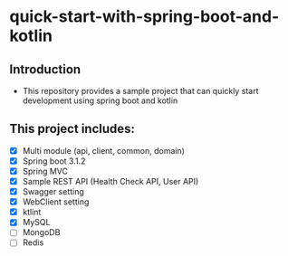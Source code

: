 # quick-start-with-spring-boot-and-kotlin

## Introduction
- This repository provides a sample project that can quickly start development using spring boot and kotlin

## This project includes:
- [X] Multi module (api, client, common, domain)
- [X] Spring boot 3.1.2
- [X] Spring MVC
- [X] Sample REST API (Health Check API, User API)
- [X] Swagger setting
- [X] WebClient setting
- [X] ktlint
- [X] MySQL
- [ ] MongoDB
- [ ] Redis
